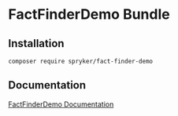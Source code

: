# FactFinderDemo Bundle

## Installation

```
composer require spryker/fact-finder-demo
```

## Documentation

[FactFinderDemo Documentation](https://spryker.github.io/core/bundles/fact-finder-demo)
